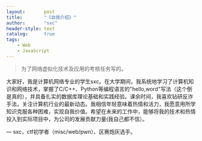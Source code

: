 ```yaml
---
layout:       post
title:        "《自我介绍》"
author:       "sxc"
header-style: text
catalog:      true
tags:
    - Web
    - JavaScript
---
```


> 为了网络虚拟化技术及应用的考核任务写的。

大家好，我是计算机网络专业的学生sxc。在大学期间，我系统地学习了计算机知识和网络技术，掌握了C/C++、Python等编程语言的"hello,word"写法（这个倒是真的），并具备扎实的数据库理论基础和实践经验。课余时间，我喜欢钻研反诈手法，关注计算机行业的最新动态。我相信年轻意味着热情和活力，我愿意用所学知识克服各种困难，实现自我价值。希望在未来的工作中，能够将我的技术和热情投入到实际项目中，为公司的发展贡献力量(我自己都不信）。

— sxc，ctf初学者（misc/web/pwn）、区赛炮灰选手。

